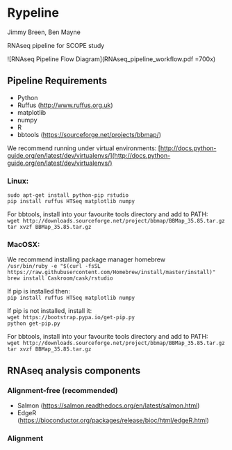 # Rypeline

Jimmy Breen, Ben Mayne

RNAseq pipeline for SCOPE study

![RNAseq Pipeline Flow Diagram](RNAseq_pipeline_workflow.pdf =700x) 

## Pipeline Requirements

- Python
- Ruffus (http://www.ruffus.org.uk)
- matplotlib
- numpy
- R
- bbtools (https://sourceforge.net/projects/bbmap/)

We recommend running under virtual environments:
[http://docs.python-guide.org/en/latest/dev/virtualenvs/](http://docs.python-guide.org/en/latest/dev/virtualenvs/)

### Linux:

```sudo apt-get install python-pip rstudio```  
```pip install ruffus HTSeq matplotlib numpy```  

For bbtools, install into your favourite tools directory and add to PATH:  
```wget http://downloads.sourceforge.net/project/bbmap/BBMap_35.85.tar.gz```  
```tar xvzf BBMap_35.85.tar.gz``` 

### MacOSX:
We recommend installing package manager homebrew  
```/usr/bin/ruby -e "$(curl -fsSL https://raw.githubusercontent.com/Homebrew/install/master/install)"```  
```brew install Caskroom/cask/rstudio```  

If pip is installed then:  
```pip install ruffus HTSeq matplotlib numpy```  

If pip is not installed, install it:  
```wget https://bootstrap.pypa.io/get-pip.py```  
```python get-pip.py```  

For bbtools, install into your favourite tools directory and add to PATH:  
```wget http://downloads.sourceforge.net/project/bbmap/BBMap_35.85.tar.gz```  
```tar xvzf BBMap_35.85.tar.gz```  

## RNAseq analysis components

### Alignment-free (recommended)

- Salmon (https://salmon.readthedocs.org/en/latest/salmon.html)
- EdgeR (https://bioconductor.org/packages/release/bioc/html/edgeR.html)

### Alignment


